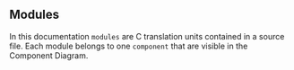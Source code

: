 ## Modules

In this documentation `modules` are C translation units contained in a source file.
Each module belongs to one `component` that are visible in the Component Diagram.

